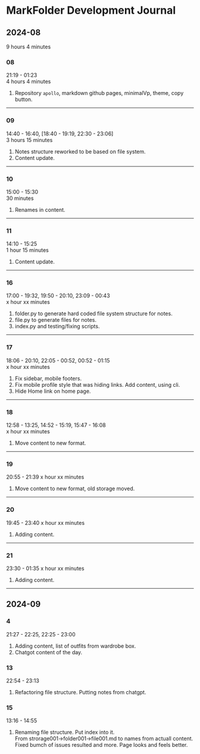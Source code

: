 # MarkFolder Development Journal

## 2024-08

9 hours 4 minutes

### 08

21:19 - 01:23  
4 hours 4 minutes

1. Repository `apollo`, markdown github pages, minimalVp, theme, copy button.

---

### 09

14:40 - 16:40, [18:40 - 19:19, 22:30 - 23:06]  
3 hours 15 minutes

1. Notes structure reworked to be based on file system.
2. Content update.

---

### 10

15:00 - 15:30  
30 minutes

1. Renames in content.

---

### 11

14:10 - 15:25  
1 hour 15 minutes

1. Content update.

---

### 16

17:00 - 19:32, 19:50 - 20:10, 23:09 - 00:43  
x hour xx minutes

1. folder.py to generate hard coded file system structure for notes.
2. file.py to generate files for notes.
3. index.py and testing/fixing scripts.

---

### 17

18:06 - 20:10, 22:05 - 00:52, 00:52 - 01:15  
x hour xx minutes

1. Fix sidebar, mobile footers.
2. Fix mobile profile style that was hiding links. Add content, using cli.
3. Hide Home link on home page.

---

### 18

12:58 - 13:25, 14:52 - 15:19, 15:47 - 16:08  
x hour xx minutes

1. Move content to new format.

---

### 19

20:55 - 21:39
x hour xx minutes

1. Move content to new format, old storage moved.

---

### 20

19:45 - 23:40
x hour xx minutes

1. Adding content.

---

### 21

23:30 - 01:35
x hour xx minutes

1. Adding content.

---

## 2024-09

### 4

21:27 - 22:25, 22:25 - 23:00

1. Adding content, list of outfits from wardrobe box.
2. Chatgot content of the day.

### 13

22:54 - 23:13

1. Refactoring file structure. Putting notes from chatgpt.

### 15

13:16 - 14:55

1. Renaming file structure. Put index into it.  
   From strorage001->folder001->file001.md to names from actuall content.  
   Fixed bumch of issues resulted and more. Page looks and feels better.
